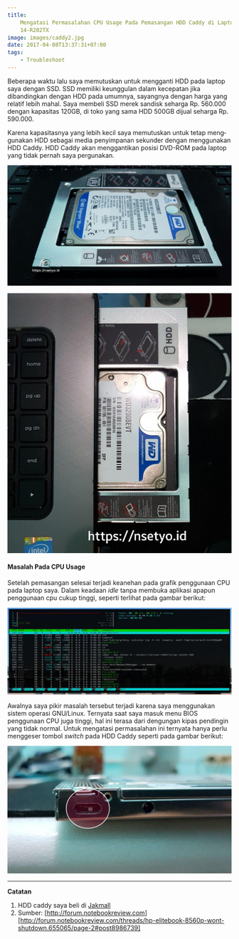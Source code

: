 ```yaml
---
title:
    Mengatasi Permasalahan CPU Usage Pada Pemasangan HDD Caddy di Laptop HP
    14-R202TX
image: images/caddy2.jpg
date: 2017-04-08T13:37:31+07:00
tags:
    - Troubleshoot
---
```


Beberapa waktu lalu saya memutuskan untuk mengganti HDD pada laptop saya dengan
SSD. SSD memiliki keunggulan dalam kecepatan jika dibandingkan dengan HDD pada
umumnya, sayangnya dengan harga yang relatif lebih mahal. Saya membeli SSD merek
sandisk seharga Rp. 560.000 dengan kapasitas 120GB, di toko yang sama HDD 500GB
dijual seharga Rp. 590.000.

Karena kapasitasnya yang lebih kecil saya memutuskan untuk tetap meng­gu­na­kan
HDD sebagai media penyimpanan sekunder dengan menggunakan HDD Caddy. HDD Caddy
akan menggantikan posisi DVD-ROM pada laptop yang tidak pernah saya pergunakan.

<!--more-->

![HDD Caddy](images/caddy1.jpg)

![HDD Caddy di tray DVD-ROM](images/caddy2.jpg)

#### Masalah Pada CPU Usage

Setelah pemasangan selesai terjadi keanehan pada grafik penggunaan CPU pada
laptop saya. Dalam keadaan _idle_ tanpa membuka aplikasi apapun penggunaan cpu
cukup tinggi, seperti terlihat pada gambar berikut:

![Grafik CPU Tinggi Meski Dalam Keadaan Idle](images/cpuusage.jpg)

Awalnya saya pikir masalah tersebut terjadi karena saya meng&shy;gunakan sistem
operasi GNU/Linux. Ternyata saat saya masuk menu BIOS penggunaan CPU juga
tinggi, hal ini terasa dari dengungan kipas pendingin yang tidak normal. Untuk
mengatasi permasalahan ini ternyata hanya perlu menggeser tombol _switch_ pada
HDD Caddy seperti pada gambar berikut:

![Switch Pada HDD Caddy](images/caddy3.jpg)

---

**Catatan**

1. HDD caddy saya beli di
   [Jakmall](https://www.jakmall.com/search?q=9704838345891)
2. Sumber:
   [http://forum.notebookreview.com][http://forum.notebookreview.com/threads/hp-elitebook-8560p-wont-shutdown.655065/page-2#post8986739]
